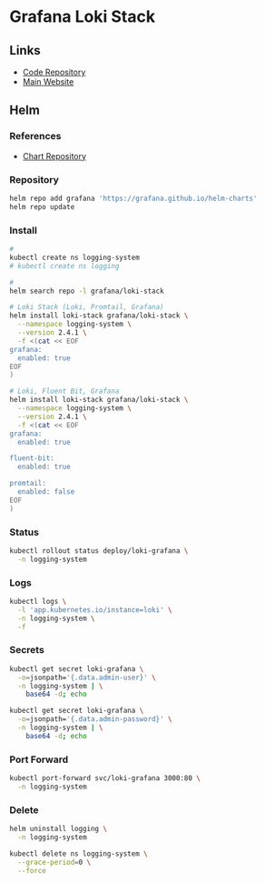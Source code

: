 # Grafana Loki Stack

## Links

- [Code Repository](https://github.com/grafana/helm-charts/tree/main/charts/loki-stack)
- [Main Website](https://grafana.com/oss/loki/)

## Helm

### References

- [Chart Repository](https://github.com/grafana/helm-charts/tree/main/charts/loki-stack)

### Repository

```sh
helm repo add grafana 'https://grafana.github.io/helm-charts'
helm repo update
```

### Install

```sh
#
kubectl create ns logging-system
# kubectl create ns logging

#
helm search repo -l grafana/loki-stack

# Loki Stack (Loki, Promtail, Grafana)
helm install loki-stack grafana/loki-stack \
  --namespace logging-system \
  --version 2.4.1 \
  -f <(cat << EOF
grafana:
  enabled: true
EOF
)

# Loki, Fluent Bit, Grafana
helm install loki-stack grafana/loki-stack \
  --namespace logging-system \
  --version 2.4.1 \
  -f <(cat << EOF
grafana:
  enabled: true

fluent-bit:
  enabled: true

promtail:
  enabled: false
EOF
)
```

### Status

```sh
kubectl rollout status deploy/loki-grafana \
  -n logging-system
```

### Logs

```sh
kubectl logs \
  -l 'app.kubernetes.io/instance=loki' \
  -n logging-system \
  -f
```

### Secrets

```sh
kubectl get secret loki-grafana \
  -o=jsonpath='{.data.admin-user}' \
  -n logging-system | \
    base64 -d; echo

kubectl get secret loki-grafana \
  -o=jsonpath='{.data.admin-password}' \
  -n logging-system | \
    base64 -d; echo
```

### Port Forward

```sh
kubectl port-forward svc/loki-grafana 3000:80 \
  -n logging-system
```

### Delete

```sh
helm uninstall logging \
  -n logging-system

kubectl delete ns logging-system \
  --grace-period=0 \
  --force
```

